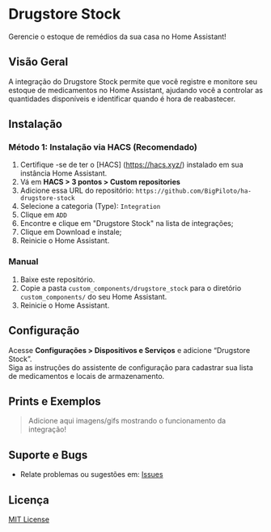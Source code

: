 # Drugstore Stock

Gerencie o estoque de remédios da sua casa no Home Assistant!

## Visão Geral

A integração do Drugstore Stock permite que você registre e monitore seu estoque de medicamentos no Home Assistant, ajudando você a controlar as quantidades disponíveis e identificar quando é hora de reabastecer.

## Instalação

### Método 1: Instalação via HACS  (Recomendado)

1. Certifique -se de ter o [HACS] (https://hacs.xyz/) instalado em sua instância Home Assistant.
1. Vá em **HACS > 3 pontos > Custom repositories**
2. Adicione essa URL do repositório: `https://github.com/BigPiloto/ha-drugstore-stock`
3. Selecione a categoria (Type): `Integration`
4. Clique em `ADD`
5. Encontre e clique em "Drugstore Stock" na lista de integrações;
6. Clique em Download e instale;
7. Reinicie o Home Assistant.

### Manual

1. Baixe este repositório.
2. Copie a pasta `custom_components/drugstore_stock` para o diretório `custom_components/` do seu Home Assistant.
3. Reinicie o Home Assistant.

## Configuração

Acesse **Configurações > Dispositivos e Serviços** e adicione “Drugstore Stock”.  
Siga as instruções do assistente de configuração para cadastrar sua lista de medicamentos e locais de armazenamento.

## Prints e Exemplos

> Adicione aqui imagens/gifs mostrando o funcionamento da integração!

## Suporte e Bugs

- Relate problemas ou sugestões em: [Issues](https://github.com/BigPiloto/ha-drugstore-stock/issues)

## Licença

[MIT License](LICENSE)
